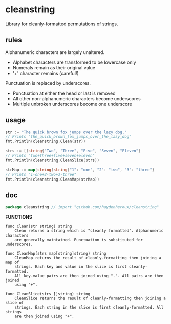 # cleanstring

Library for cleanly-formatted permutations of strings.

## rules

Alphanumeric characters are largely unaltered.
 - Alphabet characters are transformed to be lowercase only
 - Numerals remain as their original value
 - '+' character remains (careful!)

Punctuation is replaced by underscores.
 - Punctuation at either the head or last is removed
 - All other non-alphanumeric characters become underscores
 - Multiple unbroken underscores become one underscore

## usage

```go
str := "The quick brown fox jumps over the lazy dog."
// Prints "the_quick_brown_fox_jumps_over_the_lazy_dog"
fmt.Println(cleanstring.Clean(str))
```

```go
strs := []string{"Two", "Three", "Five", "Seven", "Eleven"}
// Prints "two+three+five+seven+eleven"
fmt.Println(cleanstring.CleanSlice(strs))
```

```go
strMap := map[string]string{"1": "one", "2": "two", "3": "three"}
// Prints "1-one+2-two+3-three"
fmt.Println(cleanstring.CleanMap(strMap))
```

## doc

```go
package cleanstring // import "github.com/haydenheroux/cleanstring"
```

**FUNCTIONS**

```
func Clean(str string) string
    Clean returns a string which is "cleanly formatted". Alphanumeric characters
    are generally maintained. Punctuation is substituted for underscores.

func CleanMap(strs map[string]string) string
    CleanMap returns the result of cleanly-formatting then joining a map of
    strings. Each key and value in the slice is first cleanly-formatted.
    All key-value pairs are then joined using "-". All pairs are then joined
    using "+".

func CleanSlice(strs []string) string
    CleanSlice returns the result of cleanly-formatting then joining a slice of
    strings. Each string in the slice is first cleanly-formatted. All strings
    are then joined using "+".
```
